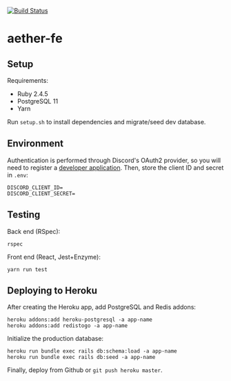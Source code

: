 [![Build Status](https://app.codeship.com/projects/034d3720-48b2-0137-0bcb-72c5a15f5221/status?branch=master)](https://app.codeship.com/projects/337952)

# aether-fe
## Setup
Requirements:
* Ruby 2.4.5
* PostgreSQL 11
* Yarn

Run `setup.sh` to install dependencies and migrate/seed dev database.

## Environment
Authentication is performed through Discord's OAuth2 provider, so you will need to register a [developer application](https://discord.com/developers/). Then, store the client ID and secret in `.env`:
```
DISCORD_CLIENT_ID=
DISCORD_CLIENT_SECRET=
```

## Testing
Back end (RSpec):
```
rspec
```
Front end (React, Jest+Enzyme):
```
yarn run test
```

## Deploying to Heroku
After creating the Heroku app, add PostgreSQL and Redis addons:
```
heroku addons:add heroku-postgresql -a app-name
heroku addons:add redistogo -a app-name
```

Initialize the production database:
```
heroku run bundle exec rails db:schema:load -a app-name
heroku run bundle exec rails db:seed -a app-name
```

Finally, deploy from Github or `git push heroku master`.
